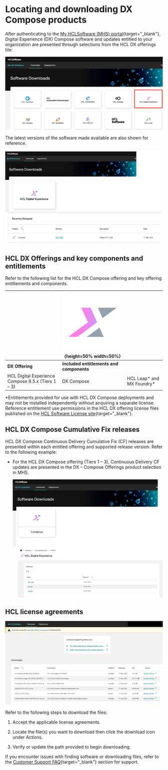 # Locating and downloading DX Compose products

After authenticating to the [My HCLSoftware (MHS) portal](https://my.hcltechsw.com/){target="_blank"}, Digital Experience (DX) Compose software and updates entitled to your organization are presented through selections from the HCL DX offerings tile:

![HCL DX Offering](./images/HCL%20DX%20Offering.png)

The latest versions of the software made available are also shown for reference.

![HCL DX Compose latest versions](./images/HCL%20DX%20Compose%20latest%20versions.png)

## HCL DX Offerings and key components and entitlements

Refer to the following list for the HCL DX Compose offering and key offering entitlements and components.

||![HCL DX Logo](./images/HCL%20DX%20Logo.png){height=50% width=50%}||
|----|----|----|
|**DX Offering**|**Included entitlements and components**||
|HCL Digital Experience Compose 9.5.x (Tiers 1 – 3)|DX Compose|HCL Leap\* and MX Foundry\*|

\*Entitlements provided for use with HCL DX Compose deployments and may not be installed independently without acquiring a separate license. Reference entitlement use permissions in the HCL DX offering license files published on the [HCL Software License site](https://www.hcl-software.com/resources/license-agreements){target="_blank"}.

## HCL DX Compose Cumulative Fix releases

HCL DX Compose Continuous Delivery Cumulative Fix (CF) releases are presented within each entitled offering and supported release version. Refer to the following example:

- For the HCL DX Compose offering (Tiers 1 – 3), Continuous Delivery CF updates are presented in the DX – Compose Offerings product selection in MHS.

    ![HCL DX Compose 9.5 CFs](./images/HCL%20DX%20Compose%209.5%20CFs.png)

## HCL license agreements

![HCL DX Compose Accept License Agreements](./images/HCL%20DX%20Compose%20Accept%20License%20Agreements.png)

Refer to the following steps to download the files:

1. Accept the applicable license agreements.

2. Locate the file(s) you want to download then click the download icon under Actions.

3. Verify or update the path provided to begin downloading.

If you encounter issues with finding software or downloading files, refer to the [Customer Support FAQ](https://help.hcl-software.com/digital-experience/9.5/CF227/guide_me/tutorials/access-software/support-faqs/){target="_blank"} section for support.
